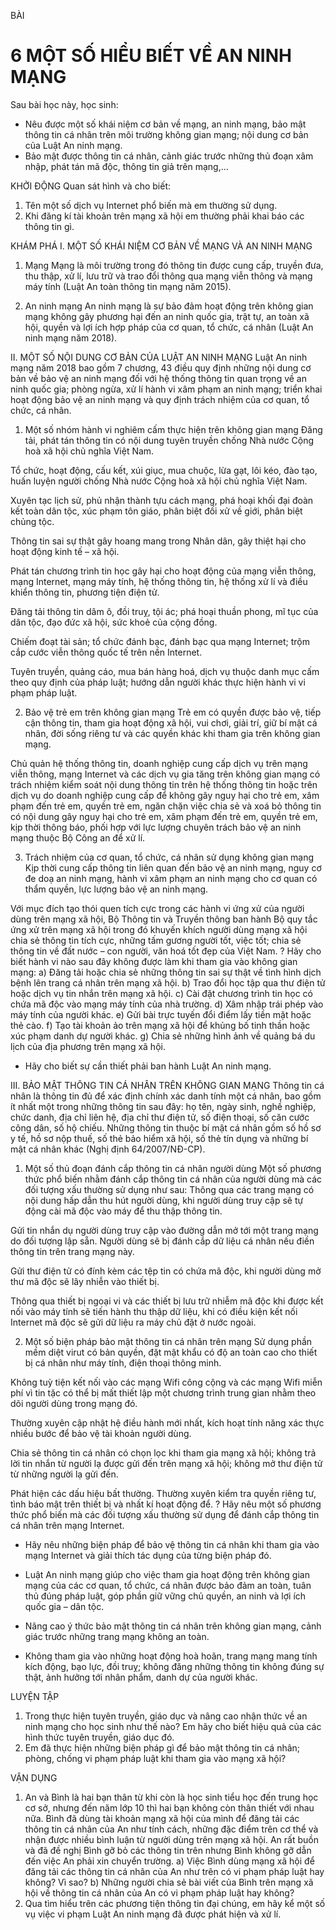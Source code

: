 BÀI
# 6 MỘT SỐ HIỂU BIẾT VỀ AN NINH MẠNG

Sau bài học này, học sinh:
* Nêu được một số khái niệm cơ bản về mạng, an ninh mạng, bảo mật thông tin cá nhân trên môi trường không gian mạng; nội dung cơ bản của Luật An ninh mạng.
* Bảo mật được thông tin cá nhân, cảnh giác trước những thủ đoạn xâm nhập, phát tán mã độc, thông tin giả trên mạng,...

KHỞI ĐỘNG
Quan sát hình và cho biết:
1. Tên một số dịch vụ Internet phổ biến mà em thường sử dụng.
2. Khi đăng kí tài khoản trên mạng xã hội em thường phải khai báo các thông tin gì.

KHÁM PHÁ
I. MỘT SỐ KHÁI NIỆM CƠ BẢN VỀ MẠNG VÀ AN NINH MẠNG
1. Mạng
Mạng là môi trường trong đó thông tin được cung cấp, truyền đưa, thu thập, xử lí, lưu trữ và trao đổi thông qua mạng viễn thông và mạng máy tính (Luật An toàn thông tin mạng năm 2015).

2. An ninh mạng
An ninh mạng là sự bảo đảm hoạt động trên không gian mạng không gây phương hại đến an ninh quốc gia, trật tự, an toàn xã hội, quyền và lợi ích hợp pháp của cơ quan, tổ chức, cá nhân (Luật An ninh mạng năm 2018).

II. MỘT SỐ NỘI DUNG CƠ BẢN CỦA LUẬT AN NINH MẠNG
Luật An ninh mạng năm 2018 bao gồm 7 chương, 43 điều quy định những nội dung cơ bản về bảo vệ an ninh mạng đối với hệ thống thông tin quan trọng về an ninh quốc gia; phòng ngừa, xử lí hành vi xâm phạm an ninh mạng; triển khai hoạt động bảo vệ an ninh mạng và quy định trách nhiệm của cơ quan, tổ chức, cá nhân.

1. Một số nhóm hành vi nghiêm cấm thực hiện trên không gian mạng
Đăng tải, phát tán thông tin có nội dung tuyên truyền chống Nhà nước Cộng hoà xã hội chủ nghĩa Việt Nam.

Tổ chức, hoạt động, cấu kết, xúi giục, mua chuộc, lừa gạt, lôi kéo, đào tạo, huấn luyện người chống Nhà nước Cộng hoà xã hội chủ nghĩa Việt Nam.

Xuyên tạc lịch sử, phủ nhận thành tựu cách mạng, phá hoại khối đại đoàn kết toàn dân tộc, xúc phạm tôn giáo, phân biệt đối xử về giới, phân biệt chủng tộc.

Thông tin sai sự thật gây hoang mang trong Nhân dân, gây thiệt hại cho hoạt động kinh tế – xã hội.

Phát tán chương trình tin học gây hại cho hoạt động của mạng viễn thông, mạng Internet, mạng máy tính, hệ thống thông tin, hệ thống xử lí và điều khiển thông tin, phương tiện điện tử.

Đăng tải thông tin dâm ô, đồi truỵ, tội ác; phá hoại thuần phong, mĩ tục của dân tộc, đạo đức xã hội, sức khoẻ của cộng đồng.

Chiếm đoạt tài sản; tổ chức đánh bạc, đánh bạc qua mạng Internet; trộm cắp cước viễn thông quốc tế trên nền Internet.

Tuyên truyền, quảng cáo, mua bán hàng hoá, dịch vụ thuộc danh mục cấm theo quy định của pháp luật; hướng dẫn người khác thực hiện hành vi vi phạm pháp luật.

2. Bảo vệ trẻ em trên không gian mạng
Trẻ em có quyền được bảo vệ, tiếp cận thông tin, tham gia hoạt động xã hội, vui chơi, giải trí, giữ bí mật cá nhân, đời sống riêng tư và các quyền khác khi tham gia trên không gian mạng.

Chủ quản hệ thống thông tin, doanh nghiệp cung cấp dịch vụ trên mạng viễn thông, mạng Internet và các dịch vụ gia tăng trên không gian mạng có trách nhiệm kiểm soát nội dung thông tin trên hệ thống thông tin hoặc trên dịch vụ do doanh nghiệp cung cấp để không gây nguy hại cho trẻ em, xâm phạm đến trẻ em, quyền trẻ em, ngăn chặn việc chia sẻ và xoá bỏ thông tin có nội dung gây nguy hại cho trẻ em, xâm phạm đến trẻ em, quyền trẻ em, kịp thời thông báo, phối hợp với lực lượng chuyên trách bảo vệ an ninh mạng thuộc Bộ Công an để xử lí.

3. Trách nhiệm của cơ quan, tổ chức, cá nhân sử dụng không gian mạng
Kịp thời cung cấp thông tin liên quan đến bảo vệ an ninh mạng, nguy cơ đe doạ an ninh mạng, hành vi xâm phạm an ninh mạng cho cơ quan có thẩm quyền, lực lượng bảo vệ an ninh mạng.

Với mục đích tạo thói quen tích cực trong các hành vi ứng xử của người dùng trên mạng xã hội, Bộ Thông tin và Truyền thông ban hành Bộ quy tắc ứng xử trên mạng xã hội trong đó khuyến khích người dùng mạng xã hội chia sẻ thông tin tích cực, những tấm gương người tốt, việc tốt; chia sẻ thông tin về đất nước – con người, văn hoá tốt đẹp của Việt Nam.
? Hãy cho biết hành vi nào sau đây không được làm khi tham gia vào không gian mạng:
a) Đăng tải hoặc chia sẻ những thông tin sai sự thật về tình hình dịch bệnh lên trang cá nhân trên mạng xã hội.
b) Trao đổi học tập qua thư điện tử hoặc dịch vụ tin nhắn trên mạng xã hội.
c) Cài đặt chương trình tin học có chứa mã độc vào mạng máy tính của nhà trường.
d) Xâm nhập trái phép vào máy tính của người khác.
e) Gửi bài trực tuyến đổi điểm lấy tiền mặt hoặc thẻ cào.
f) Tạo tài khoản ảo trên mạng xã hội để khủng bố tinh thần hoặc xúc phạm danh dự người khác.
g) Chia sẻ những hình ảnh về quảng bá du lịch của địa phương trên mạng xã hội.
* Hãy cho biết sự cần thiết phải ban hành Luật An ninh mạng.

III. BẢO MẬT THÔNG TIN CÁ NHÂN TRÊN KHÔNG GIAN MẠNG
Thông tin cá nhân là thông tin đủ để xác định chính xác danh tính một cá nhân, bao gồm ít nhất một trong những thông tin sau đây: họ tên, ngày sinh, nghề nghiệp, chức danh, địa chỉ liên hệ, địa chỉ thư điện tử, số điện thoại, số căn cước công dân, số hộ chiếu. Những thông tin thuộc bí mật cá nhân gồm số hồ sơ y tế, hồ sơ nộp thuế, số thẻ bảo hiểm xã hội, số thẻ tín dụng và những bí mật cá nhân khác (Nghị định 64/2007/NĐ-CP).

1. Một số thủ đoạn đánh cắp thông tin cá nhân người dùng
Một số phương thức phổ biến nhằm đánh cắp thông tin cá nhân của người dùng mà các đối tượng xấu thường sử dụng như sau:
Thông qua các trang mạng có nội dung hấp dẫn thu hút người dùng, khi người dùng truy cập sẽ tự động cài mã độc vào máy để thu thập thông tin.

Gửi tin nhắn dụ người dùng truy cập vào đường dẫn mở tới một trang mạng do đối tượng lập sẵn. Người dùng sẽ bị đánh cắp dữ liệu cá nhân nếu điền thông tin trên trang mạng này.

Gửi thư điện tử có đính kèm các tệp tin có chứa mã độc, khi người dùng mở thư mã độc sẽ lây nhiễn vào thiết bị.

Thông qua thiết bị ngoại vi và các thiết bị lưu trữ nhiễm mã độc khi được kết nối vào máy tính sẽ tiến hành thu thập dữ liệu, khi có điều kiện kết nối Internet mã độc sẽ gửi dữ liệu ra máy chủ đặt ở nước ngoài.

2. Một số biện pháp bảo mật thông tin cá nhân trên mạng
Sử dụng phần mềm diệt virut có bản quyền, đặt mật khẩu có độ an toàn cao cho thiết bị cá nhân như máy tính, điện thoại thông minh.

Không tuỳ tiện kết nối vào các mạng Wifi công cộng và các mạng Wifi miễn phí vì tin tặc có thể bị mất thiết lập một chương trình trung gian nhằm theo dõi người dùng trong mạng đó.

Thường xuyên cập nhật hệ điều hành mới nhất, kích hoạt tính năng xác thực nhiều bước để bảo vệ tài khoản người dùng.

Chia sẻ thông tin cá nhân có chọn lọc khi tham gia mạng xã hội; không trả lời tin nhắn từ người lạ được gửi đến trên mạng xã hội; không mở thư điện tử từ những người lạ gửi đến.

Phát hiện các dấu hiệu bất thường.
Thường xuyên kiểm tra quyền riêng tư, tình báo mật trên thiết bị và nhất kí hoạt động để.
? Hãy nêu một số phương thức phổ biến mà các đối tượng xấu thường sử dụng để đánh cắp thông tin cá nhân trên mạng Internet.
* Hãy nêu những biện pháp để bảo vệ thông tin cá nhân khi tham gia vào mạng Internet và giải thích tác dụng của từng biện pháp đó.

* Luật An ninh mạng giúp cho việc tham gia hoạt động trên không gian mạng của các cơ quan, tổ chức, cá nhân được bảo đảm an toàn, tuân thủ đúng pháp luật, góp phần giữ vững chủ quyền, an ninh và lợi ích quốc gia – dân tộc.
* Nâng cao ý thức bảo mật thông tin cá nhân trên không gian mạng, cảnh giác trước những trang mạng không an toàn.
* Không tham gia vào những hoạt động hoà hoãn, trang mạng mang tính kích động, bạo lực, đồi truỵ; không đăng những thông tin không đúng sự thật, ảnh hưởng tới nhân phẩm, danh dự của người khác.

LUYỆN TẬP
1. Trong thực hiện tuyên truyền, giáo dục và nâng cao nhận thức về an ninh mạng cho học sinh như thế nào? Em hãy cho biết hiệu quả của các hình thức tuyên truyền, giáo dục đó.
2. Em đã thực hiện những biện pháp gì để bảo mật thông tin cá nhân; phòng, chống vi phạm pháp luật khi tham gia vào mạng xã hội?

VẬN DỤNG
1. An và Bình là hai bạn thân từ khi còn là học sinh tiểu học đến trung học cơ sở, nhưng đến năm lớp 10 thì hai bạn không còn thân thiết với nhau nữa. Bình đã dùng tài khoản mạng xã hội của mình để đăng tải các thông tin cá nhân của An như tính cách, những đặc điểm trên cơ thể và nhận được nhiều bình luận từ người dùng trên mạng xã hội. An rất buồn và đã đề nghị Bình gỡ bỏ các thông tin trên nhưng Bình không gỡ dẫn đến việc An phải xin chuyển trường.
a) Việc Bình dùng mạng xã hội để đăng tải các thông tin cá nhân của An như trên có vi phạm pháp luật hay không? Vì sao?
b) Những người chia sẻ bài viết của Bình trên mạng xã hội về thông tin cá nhân của An có vi phạm pháp luật hay không?
2. Qua tìm hiểu trên các phương tiện thông tin đại chúng, em hãy kể một số vụ việc vi phạm Luật An ninh mạng đã được phát hiện và xử lí.
